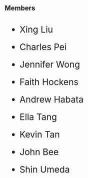 <html>

  <head>
  <title> Space Rocks Team Information </title>
     
  </head>
  <style>
    #memberlist{
    line-height: 2;
    font-size: 2em;
    }
  </style>
<body>
  <h2> Members </h2>
  
  
  <ul id="memberlist" class="fancylist">
    <li> Xing Liu </li>
    <li> Charles Pei </li>
    <li> Jennifer Wong </li>
    <li> Faith Hockens </li>
    <li> Andrew Habata </li>
    <li> Ella Tang </li>
    <li> Kevin Tan </li>
    <li> John Bee </li>
    <li> Shin Umeda </li>
    
      
  </ul>
  
</body>
</html>
